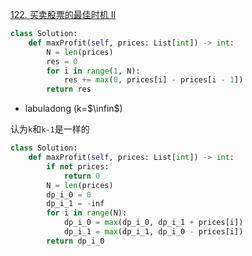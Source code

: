 [122. 买卖股票的最佳时机 II](https://leetcode-cn.com/problems/best-time-to-buy-and-sell-stock-ii/)

```python
class Solution:
    def maxProfit(self, prices: List[int]) -> int:
        N = len(prices)
        res = 0
        for i in range(1, N):
            res += max(0, prices[i] - prices[i - 1])
        return res
```
- labuladong (k=$\infin$)

认为`k`和`k-1`是一样的
```python
class Solution:
    def maxProfit(self, prices: List[int]) -> int:
        if not prices:
            return 0
        N = len(prices)
        dp_i_0 = 0
        dp_i_1 = -inf
        for i in range(N):
            dp_i_0 = max(dp_i_0, dp_i_1 + prices[i])
            dp_i_1 = max(dp_i_1, dp_i_0 - prices[i])
        return dp_i_0
```
